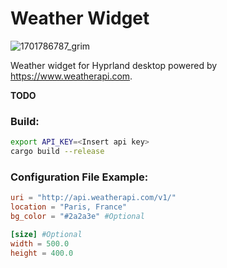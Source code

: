 # Weather Widget

![1701786787_grim](https://github.com/AndreiLubinets/weather-widget/assets/93917217/8ad33df5-ab1d-42df-b675-ffebf898bbf5)

Weather widget for Hyprland desktop powered by https://www.weatherapi.com.

**TODO**

### Build:
```bash
export API_KEY=<Insert api key>
cargo build --release
```



### Configuration File Example:
```toml
uri = "http://api.weatherapi.com/v1/"
location = "Paris, France"
bg_color = "#2a2a3e" #Optional

[size] #Optional
width = 500.0
height = 400.0
```
